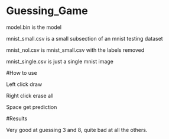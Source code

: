 # Guessing_Game

model.bin is the model

mnist_small.csv is a small subsection of an mnist testing dataset

mnist_nol.csv is mnist_small.csv with the labels removed

mnist_single.csv is just a single mnist image

#How to use

Left click draw

Right click erase all

Space get prediction

#Results

Very good at guessing 3 and 8, quite bad at all the others.